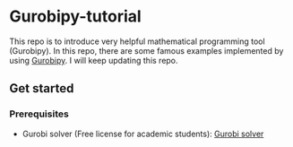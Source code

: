 # Gurobipy-tutorial
This repo is to introduce very helpful mathematical programming tool (Gurobipy). In this repo, there are some famous examples implemented by using [Gurobipy](https://pypi.org/project/gurobipy/). I will keep updating this repo.

## Get started
### Prerequisites
- Gurobi solver (Free license for academic students): [Gurobi solver](https://www.gurobi.com/academia/academic-program-and-licenses/)
